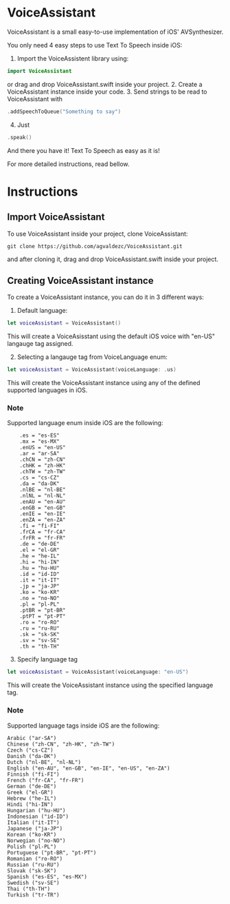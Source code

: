 # VoiceAssistant
VoiceAssistant is a small easy-to-use implementation of iOS' AVSynthesizer. 

You only need 4 easy steps to use Text To Speech inside iOS:

1. Import the VoiceAssistent library using: 
```Swift 
import VoiceAssistant
``` 
or drag and drop VoiceAssistant.swift inside your project.
2. Create a VoiceAssistant instance inside your code.
3. Send strings to be read to VoiceAssistant with 
```Swift 
.addSpeechToQueue("Something to say")
```
4. Just 
```Swift 
.speak()
```
And there you have it! Text To Speech as easy as it is!

For more detailed instructions, read bellow.

# Instructions

## Import VoiceAssistant
To use VoiceAssistant inside your project, clone VoiceAssistant:
```git
git clone https://github.com/agvaldezc/VoiceAssistant.git
```
and after cloning it, drag and drop VoiceAssistant.swift inside your project.
## Creating VoiceAssistant instance
To create a VoiceAssistant instance, you can do it in 3 different ways:
1. Default language:
```Swift
let voiceAssistant = VoiceAssistant()
```
This will create a VoiceAsisstant using the default iOS voice with "en-US" langauge tag assigned.

2. Selecting a langauge tag from VoiceLanguage enum:
```Swift
let voiceAssistant = VoiceAssistant(voiceLanguage: .us)
```
This will create the VoiceAssistant instance using any of the defined supported languages in iOS.
### Note
Supported language enum inside iOS are the following:
```
    .es = "es-ES"
    .mx = "es-MX"
    .enUS = "en-US"
    .ar = "ar-SA"
    .chCN = "zh-CN"
    .chHK = "zh-HK"
    .chTW = "zh-TW"
    .cs = "cs-CZ"
    .da = "da-DK"
    .nlBE = "nl-BE"
    .nlNL = "nl-NL"
    .enAU = "en-AU"
    .enGB = "en-GB"
    .enIE = "en-IE"
    .enZA = "en-ZA"
    .fi = "fi-FI"
    .frCA = "fr-CA"
    .frFR = "fr-FR"
    .de = "de-DE"
    .el = "el-GR"
    .he = "he-IL"
    .hi = "hi-IN"
    .hu = "hu-HU"
    .id = "id-ID"
    .it = "it-IT"
    .jp = "ja-JP"
    .ko = "ko-KR"
    .no = "no-NO"
    .pl = "pl-PL"
    .ptBR = "pt-BR"
    .ptPT = "pt-PT"
    .ro = "ro-RO"
    .ru = "ru-RU"
    .sk = "sk-SK"
    .sv = "sv-SE"
    .th = "th-TH"
```
3. Specify language tag
```Swift
let voiceAssistant = VoiceAssistant(voiceLanguage: "en-US")
```
This will create the VoiceAssistant instance using the specified language tag. 
### Note
Supported language tags inside iOS are the following:
```
Arabic ("ar-SA")
Chinese ("zh-CN", "zh-HK", "zh-TW")
Czech ("cs-CZ")
Danish ("da-DK")
Dutch ("nl-BE", "nl-NL")
English ("en-AU", "en-GB", "en-IE", "en-US", "en-ZA")
Finnish ("fi-FI")
French ("fr-CA", "fr-FR")
German ("de-DE")
Greek ("el-GR")
Hebrew ("he-IL")
Hindi ("hi-IN")
Hungarian ("hu-HU")
Indonesian ("id-ID")
Italian ("it-IT")
Japanese ("ja-JP")
Korean ("ko-KR")
Norwegian ("no-NO")
Polish ("pl-PL")
Portuguese ("pt-BR", "pt-PT")
Romanian ("ro-RO")
Russian ("ru-RU")
Slovak ("sk-SK")
Spanish ("es-ES", "es-MX")
Swedish ("sv-SE")
Thai ("th-TH")
Turkish ("tr-TR")
```
